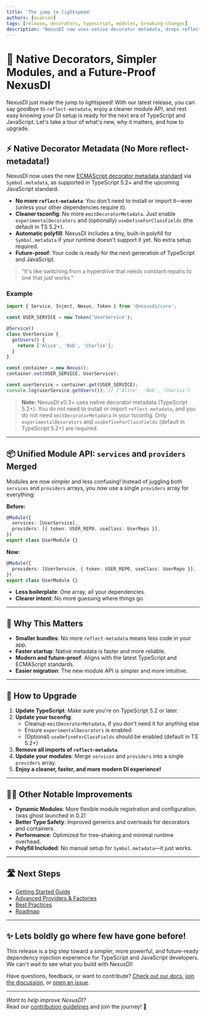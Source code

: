 ```yaml
---
title: 'The jump to lightspeed'
authors: [evanion]
tags: [release, decorators, typescript, modules, breaking-changes]
description: "NexusDI now uses native decorator metadata, drops reflect-metadata, and unifies module configuration. Here's what's new, why it matters, and how to upgrade."
---
```


# 🚀 Native Decorators, Simpler Modules, and a Future-Proof NexusDI

NexusDI just made the jump to lightspeed! With our latest release, you can say goodbye to `reflect-metadata`, enjoy a cleaner module API, and rest easy knowing your DI setup is ready for the next era of TypeScript and JavaScript. Let's take a tour of what's new, why it matters, and how to upgrade.

<!--truncate-->

## ⚡ Native Decorator Metadata (No More reflect-metadata!)

NexusDI now uses the new [ECMAScript decorator metadata standard](https://github.com/tc39/proposal-decorator-metadata) via `Symbol.metadata`, as supported in TypeScript 5.2+ and the upcoming JavaScript standard.

- **No more `reflect-metadata`**: You don't need to install or import it—ever (unless your other dependencies require it).
- **Cleaner tsconfig**: No more `emitDecoratorMetadata`. Just enable `experimentalDecorators` and (optionally) `useDefineForClassFields` (the default in TS 5.2+).
- **Automatic polyfill**: NexusDI includes a tiny, built-in polyfill for `Symbol.metadata` if your runtime doesn't support it yet. No extra setup required.
- **Future-proof**: Your code is ready for the next generation of TypeScript and JavaScript.

> "It's like switching from a hyperdrive that needs constant repairs to one that just works."

### Example

```typescript
import { Service, Inject, Nexus, Token } from '@nexusdi/core';

const USER_SERVICE = new Token('UserService');

@Service()
class UserService {
  getUsers() {
    return ['Alice', 'Bob', 'Charlie'];
  }
}

const container = new Nexus();
container.set(USER_SERVICE, UserService);

const userService = container.get(USER_SERVICE);
console.log(userService.getUsers()); // ['Alice', 'Bob', 'Charlie']
```

> **Note:** NexusDI v0.3+ uses native decorator metadata (TypeScript 5.2+). You do not need to install or import `reflect-metadata`, and you do not need `emitDecoratorMetadata` in your tsconfig. Only `experimentalDecorators` and `useDefineForClassFields` (default in TypeScript 5.2+) are required.

---

## 📦 Unified Module API: `services` and `providers` Merged

Modules are now simpler and less confusing! Instead of juggling both `services` and `providers` arrays, you now use a single `providers` array for everything:

**Before:**

```typescript
@Module({
  services: [UserService],
  providers: [{ token: USER_REPO, useClass: UserRepo }],
})
export class UserModule {}
```

**Now:**

```typescript
@Module({
  providers: [UserService, { token: USER_REPO, useClass: UserRepo }],
})
export class UserModule {}
```

- **Less boilerplate**: One array, all your dependencies.
- **Clearer intent**: No more guessing where things go.

---

## 🎯 Why This Matters

- **Smaller bundles**: No more `reflect-metadata` means less code in your app.
- **Faster startup**: Native metadata is faster and more reliable.
- **Modern and future-proof**: Aligns with the latest TypeScript and ECMAScript standards.
- **Easier migration**: The new module API is simpler and more intuitive.

---

## 🔧 How to Upgrade

1. **Update TypeScript**: Make sure you're on TypeScript 5.2 or later.
2. **Update your tsconfig**:
   - Cleanup `emitDecoratorMetadata`, if you don't need it for anything else
   - Ensure `experimentalDecorators` is enabled
   - (Optional) `useDefineForClassFields` should be enabled (default in TS 5.2+)
3. **Remove all imports of `reflect-metadata`**.
4. **Update your modules**: Merge `services` and `providers` into a single `providers` array.
5. **Enjoy a cleaner, faster, and more modern DI experience!**

---

## 🧑‍💻 Other Notable Improvements

- **Dynamic Modules**: More flexible module registration and configuration. (was ghost launched in 0.2)
- **Better Type Safety**: Improved generics and overloads for decorators and containers.
- **Performance**: Optimized for tree-shaking and minimal runtime overhead.
- **Polyfill Included**: No manual setup for `Symbol.metadata`—it just works.

---

## 🛣️ Next Steps

- [Getting Started Guide](../docs/getting-started)
- [Advanced Providers & Factories](../docs/advanced/advanced-providers-and-factories)
- [Best Practices](../docs/best-practices)
- [Roadmap](../docs/roadmap)

---

## ✨ Lets boldly go where few have gone before!

This release is a big step toward a simpler, more powerful, and future-ready dependency injection experience for TypeScript and JavaScript developers. We can't wait to see what you build with NexusDI!

Have questions, feedback, or want to contribute? [Check out our docs](https://nexus.js.org/), [join the discussion](https://github.com/NexusDI/core/discussions), or [open an issue](https://github.com/NexusDI/core/issues).

---

_Want to help improve NexusDI?_  
Read our [contribution guidelines](/docs/contributing) and join the journey! 🚀
